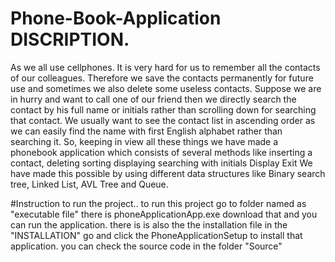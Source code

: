 # Phone-Book-Application DISCRIPTION.
As we all use cellphones. It is very hard for us to remember all the contacts of our colleagues. 
Therefore we save the contacts permanently for future use and sometimes we also delete some useless contacts. 
Suppose we are in hurry and want to call one of our friend then we directly search the contact by his full name or initials rather than scrolling down for searching that contact.
We usually want to see the contact list in ascending order as we can easily find the name with first English alphabet rather than searching it.
So, keeping in view all these things we have made a phonebook application which consists of several methods like 
inserting a contact, 
deleting
sorting
displaying
searching with initials 
Display 
Exit
We have made this possible by using different data structures like Binary search tree, Linked List, AVL Tree and Queue.



#Instruction to run the project..
to run this project go to folder named as "executable file" there is phoneApplicationApp.exe download that and you can run the application.
there is is also the the installation file in the "INSTALLATION" go and click the PhoneApplicationSetup to install that application.
you can check the source code in the folder "Source"





